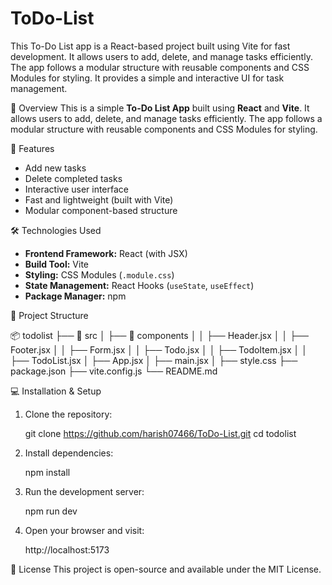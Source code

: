 # ToDo-List
This To-Do List app is a React-based project built using Vite for fast development. It allows users to add, delete, and manage tasks efficiently. The app follows a modular structure with reusable components and CSS Modules for styling. It provides a simple and interactive UI for task management. 

📌 Overview
This is a simple **To-Do List App** built using **React** and **Vite**. It allows users to add, delete, and manage tasks efficiently. The app follows a modular structure with reusable components and CSS Modules for styling.

🚀 Features
- Add new tasks
- Delete completed tasks
- Interactive user interface
- Fast and lightweight (built with Vite)
- Modular component-based structure

 🛠️ Technologies Used
- **Frontend Framework:** React (with JSX)
- **Build Tool:** Vite
- **Styling:** CSS Modules (`.module.css`)
- **State Management:** React Hooks (`useState`, `useEffect`)
- **Package Manager:** npm

 📂 Project Structure

📦 todolist
├── 📂 src
│   ├── 📂 components
│   │   ├── Header.jsx
│   │   ├── Footer.jsx
│   │   ├── Form.jsx
│   │   ├── Todo.jsx
│   │   ├── TodoItem.jsx
│   │   ├── TodoList.jsx
│   ├── App.jsx
│   ├── main.jsx
│   ├── style.css
├── package.json
├── vite.config.js
└── README.md

💻 Installation & Setup
1. Clone the repository:

   git clone https://github.com/harish07466/ToDo-List.git
   cd todolist

2. Install dependencies:

   npm install

3. Run the development server:

   npm run dev

4. Open your browser and visit:

   http://localhost:5173


📝 License
This project is open-source and available under the MIT License.
